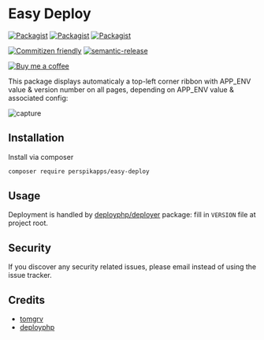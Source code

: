 <!-- @format -->

# Easy Deploy

[![Packagist](https://img.shields.io/packagist/v/perspikapps/easy-deploy.svg)](https://packagist.org/packages/perspikapps/easy-deploy)
[![Packagist](https://poser.pugx.org/perspikapps/easy-deploy/d/total.svg)](https://packagist.org/packages/perspikapps/easy-deploy)
[![Packagist](https://img.shields.io/packagist/l/perspikapps/easy-deploy.svg)](https://packagist.org/packages/perspikapps/easy-deploy)

[![Commitizen friendly](https://img.shields.io/badge/commitizen-friendly-brightgreen.svg)](http://commitizen.github.io/cz-cli/) [![semantic-release](https://img.shields.io/badge/%20%20%F0%9F%93%A6%F0%9F%9A%80-semantic--release-e10079.svg)](https://github.com/semantic-release/semantic-release)

[![Buy me a coffee](https://badgen.net/badge/buymeacoffe/tomgrv/yellow?icon=buymeacoffee)](https://buymeacoffee.com/tomgrv)

This package displays automaticaly a top-left corner ribbon with APP_ENV value & version number on all pages, depending on APP_ENV value & associated config:

![capture](./doc/assets/capture.png)

## Installation

Install via composer

```bash
composer require perspikapps/easy-deploy
```

## Usage

Deployment is handled by [deployphp/deployer](https://github.com/deployphp/deployer) package: fill in `VERSION` file at project root.

## Security

If you discover any security related issues, please email
instead of using the issue tracker.

## Credits

-   [tomgrv](https://github.com/tomgrv)
-   [deployphp](https://github.com/deployphp)

